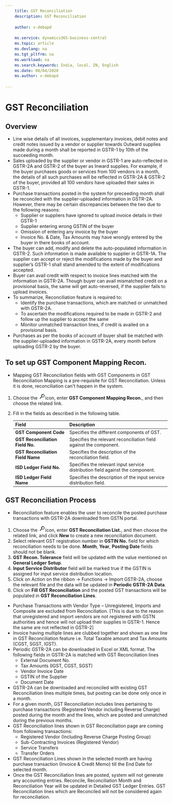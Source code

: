 ```yaml
---
    title: GST Reconciliation
    description: GST Reconciliation

    author: v-debapd

    ms.service: dynamics365-business-central
    ms.topic: article
    ms.devlang: na
    ms.tgt_pltfrm: na
    ms.workload: na
    ms.search.keywords: India, local, IN, English
    ms.date: 08/04/2020
    ms.author: v-debapd

---
```

# GST Reconciliation

## Overview

- Line wise details of all invoices, supplementary invoices, debit notes and credit notes issued by a vendor or supplier towards Outward supplies made during a month shall be reported in GSTR-1 by 10th of the succeeding month.
- Sales uploaded by the supplier or vendor in GSTR-1 are auto-reflected in GSTR-2A and GSTR-2 of the buyer as Inward supplies. For example, if the buyer purchases goods or services from 100 vendors in a month, the details of all such purchases will be reflected in GSTR-2A & GSTR-2 of the buyer, provided all 100 vendors have uploaded their sales in GSTR-1.
- Purchase transactions posted in the system for preceeding month shall be reconciled with the supplier-uploaded information in GSTR-2A. However, there may be certain discrepancies between the two due to the following reasons:
  - Supplier or suppliers have ignored to upload invoice details in their GSTR-1
  - Supplier entering wrong GSTIN of the buyer
  - Omission of entering any invoice by the buyer
  - Invoice No. & Date, Tax Amounts may have wrongly entered by the buyer in there books of account.
- The buyer can add, modify and delete the auto-populated information in GSTR-2. Such information is made available to supplier in GSTR-1A. The supplier can accept or reject the modifications made by the buyer and supplier’s GSTR-1 shall stand amended to the extent of modifications accepted.
- Buyer can avail credit with respect to invoice lines matched with the information in GSTR-2A. Though buyer can avail mismatched credit on a provisional basis, the same will get auto-reversed, if the supplier fails to upload invoices.
- To summarize, Reconciliation feature is required to:
  - Identify the purchase transactions, which are matched or unmatched with GSTR-2A. 
  - To ascertain the modifications required to be made in GSTR-2 and follow up the supplier to accept the same
  - Monitor unmatched transaction lines, if credit is availed on a provisional basis.
- Purchases as per the books of account of buyer shall be matched with the supplier-uploaded information in GSTR-2A,  every month before uploading GSTR-2 by the buyer.


## To set up GST Component Mapping Recon.

- Mapping GST Reconciliation fields with GST Components in GST Reconciliation Mapping is a pre-requisite for GST Reconciliation. Unless it is done, reconciliation can't happen in the system. 

1. Choose the ![img](image/search.jpg)icon, enter **GST Component Mapping Recon.**, and then choose the related link.
2. Fill in the fields as described in the following table.
    
    |Field|Description| 
    |---------------------------------|  ---------------------------------------| 
    |**GST Component Code**|Specifies the different components of GST.|
    |**GST Reconciliation Field No.**|Specifies the relevant reconciliation field against the component.|
    |**GST Reconciliation Field Name**|Specifies the description of the reconciliation field.|
    |**ISD Ledger Field No.**|Specifies the relevant input service distribution field against the component.|
    |**ISD Ledger Field Name**|Specifies the description of the input service distribution field.|

## GST Reconciliation Process

- Reconciliation feature enables the user to reconcile the posted purchase transactions with GSTR-2A downloaded from GSTN portal.

1. Choose the ![img](image/search.jpg)icon, enter **GST Reconciliation List.**, and then choose the related link, and click **New** to create a new reconciliation document.
2. Select relevant GST registration number in **GSTIN No.** field for which reconciliation needs to be done. **Month**, **Year**, **Posting Date** fields should not be blank.
3. **GST Recon. Tolerance** field will be updated with the value mentioned on **General Ledger Setup**.
4. **Input Service Distributor** field will be marked true if the GSTIN is assigned for input service distribution location.
5. Click on Action on the ribbon -> Functions -> Import GSTR-2A, choose the relevant file and the data will be updated in **Periodic GSTR-2A Data**.
6. Click on **Fill GST Reconciliation** and the posted GST transactions will be populated in **GST Reconciliation Lines**.
 
- Purchase Transactions with Vendor Type – Unregistered, Imports and Composite are excluded from Reconciliation. [This is due to the reason that unregistered and import vendors are not registered with GSTN authorities and hence will not upload their supplies in GSTR-1. Hence the same are not reflected in GSTR-2]
- Invoice having multiple lines are clubbed together and shown as one line in GST Reconciliation feature i.e. Total Taxable amount and Tax Amounts (CGST, SGST, IGST).
- Periodic GSTR-2A can be downloaded in Excel or XML format. The following fields in GSTR-2A is matched with GST Reconciliation lines
   - External Document No.
   - Tax Amounts (IGST, CGST, SGST)
   - Vendor Invoice Date
   - GSTIN of the Supplier
   - Document Date
- GSTR-2A can be downloaded and reconciled with existing GST Reconciliation lines multiple times, but posting can be done only once in a month.
- For a given month, GST Reconciliation includes lines pertaining to purchase transactions (Registered Vendor including Reverse Charge) posted during the month and the lines, which are posted and unmatched during the previous months.
- GST Reconciliation lines shown in GST Reconciliation page are coming from following transactions:
    - Registered Vendor (Including Reverse Charge Posting Group)
    - Sub-Contracting Invoices (Registered Vendor)
    - Service Transfers 
    - Transfer Orders
- GST Reconciliation Lines shown in the selected month are having purchase transaction (Invoice & Credit Memo) till the End Date for selected month.
- Once the GST Reconciliation lines are posted, system will not generate any accounting entries. Reconcile, Reconciliation Month and Reconciliation Year will be updated in Detailed GST Ledger Entries. GST Reconciliation lines which are Reconciled will not be considered again for reconciliation.




